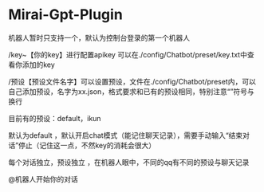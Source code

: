 # Mirai-Gpt-Plugin

机器人暂时只支持一个，默认为控制台登录的第一个机器人

/key~【你的key】进行配置apikey 可以在./config/Chatbot/preset/key.txt中查看你添加的key

/预设【预设文件名字】可以设置预设，文件在./config/Chatbot/preset内，可以自己添加预设，名字为xx.json，格式要求和已有的预设相同，特别注意“”符号与换行

目前有的预设：default，ikun

默认为default ，默认开启chat模式（能记住聊天记录），需要手动输入“结束对话”停止（记住这一点，不然key的消耗会很大）

每个对话独立，预设独立 ，在机器人眼中，不同的qq有不同的预设与聊天记录

@机器人开始你的对话
